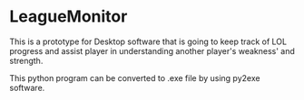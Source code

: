 # LeagueMonitor
This is a prototype for Desktop software that is going to keep track of LOL progress and assist player in understanding another player's weakness' and strength.

This python program can be converted to .exe file by using py2exe software.
